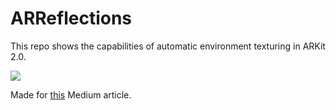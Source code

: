 # ARReflections

This repo shows the capabilities of automatic environment texturing in ARKit 2.0.

![](https://media.giphy.com/media/31ZgpEzOkcvn2EXm3w/giphy.gif)

Made for [this](https://medium.com/@ivannesterenko/realistic-reflections-and-environment-textures-in-arkit-2-0-d8d0f1332eed) Medium article.

